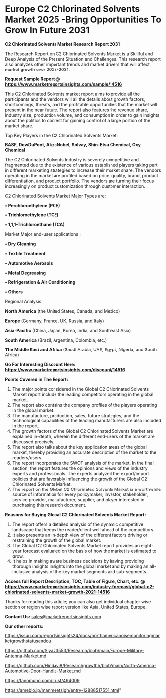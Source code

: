 # Europe C2 Chlorinated Solvents Market 2025 -Bring Opportunities To Grow In Future 2031

<strong>C2 Chlorinated Solvents Market Research Report 2031</strong>

The Research Report on C2 Chlorinated Solvents Market is a Skillful and Deep Analysis of the Present Situation and Challenges. This research report also analyzes other important trends and market drivers that will affect market growth over 2025-2031.

<strong>Request Sample Report @ <a href=https://www.marketreportsinsights.com/sample/14516>https://www.marketreportsinsights.com/sample/14516</a></strong>

This C2 Chlorinated Solvents market report aims to provide all the participants and the vendors will all the details about growth factors, shortcomings, threats, and the profitable opportunities that the market will present in the near future. The report also features the revenue share, industry size, production volume, and consumption in order to gain insights about the politics to contest for gaining control of a large portion of the market share.

Top Key Players in the C2 Chlorinated Solvents Market:

<strong>BASF, DowDuPont, AkzoNobel, Solvay, Shin-Etsu Chemical, Oxy Chemical</strong>

The C2 Chlorinated Solvents Industry is severely competitive and fragmented due to the existence of various established players taking part in different marketing strategies to increase their market share. The vendors operating in the market are profiled based on price, quality, brand, product differentiation, and product portfolio. The vendors are turning their focus increasingly on product customization through customer interaction.

C2 Chlorinated Solvents Market Major Types are:

<strong>• Perchloroethylene (PCE)

• Trichloroethylene (TCE)

• 1,1,1-Trichloroethane (TCA)</strong>

Market Major end-user applications :

<strong>• Dry Cleaning

• Textile Treatment

• Automotive Aerosols

• Metal Degreasing

• Refrigeration & Air Conditioning

• Others</strong>

Regional Analysis

</u><strong><b>North America</b></strong> (the United States, Canada, and Mexico)

<strong><b>Europe </b></strong>(Germany, France, UK, Russia, and Italy)

<strong><b>Asia-Pacific</b></strong> (China, Japan, Korea, India, and Southeast Asia)

<strong><b>South America</b></strong> (Brazil, Argentina, Colombia, etc.)

<strong><b>The Middle East and Africa</b></strong> (Saudi Arabia, UAE, Egypt, Nigeria, and South Africa)

<strong>Go For Interesting Discount Here: <a href=https://www.marketreportsinsights.com/discount/14516>https://www.marketreportsinsights.com/discount/14516</a></strong>

<strong>Points Covered in The Report:</strong>
<ol>
  <li>The major points considered in the Global C2 Chlorinated Solvents Market report include the leading competitors operating in the global market.</li>
  <li>The report also contains the company profiles of the players operating in the global market.</li>
  <li>The manufacture, production, sales, future strategies, and the technological capabilities of the leading manufacturers are also included in the report.</li>
  <li>The growth factors of the Global C2 Chlorinated Solvents Market are explained in-depth, wherein the different end-users of the market are discussed precisely.</li>
  <li>The report also talks about the key application areas of the global market, thereby providing an accurate description of the market to the readers/users.</li>
  <li>The report incorporates the SWOT analysis of the market. In the final section, the report features the opinions and views of the industry experts and professionals. The experts analyzed the export/import policies that are favorably influencing the growth of the Global C2 Chlorinated Solvents Market.</li>
  <li>The report on the Global C2 Chlorinated Solvents Market is a worthwhile source of information for every policymaker, investor, stakeholder, service provider, manufacturer, supplier, and player interested in purchasing this research document.</li>
</ol>
<strong>Reasons for Buying Global C2 Chlorinated Solvents Market Report:</strong>

<ol>
  <li>The report offers a detailed analysis of the dynamic competitive landscape that keeps the reader/client well ahead of the competitors.</li>
  <li>It also presents an in-depth view of the different factors driving or restraining the growth of the global market.</li>
  <li>The Global C2 Chlorinated Solvents Market report provides an eight-year forecast evaluated on the basis of how the market is estimated to grow.</li>
  <li>It helps in making aware business decisions by having providing thorough insights insights into the global market and by making an all-inclusive analysis of the key market segments and sub-segments.</li>
</ol>
<strong>Access full Report Description, TOC, Table of Figure, Chart, etc. @ <a href=https://www.marketreportsinsights.com/industry-forecast/global-c2-chlorinated-solvents-market-growth-2021-14516>https://www.marketreportsinsights.com/industry-forecast/global-c2-chlorinated-solvents-market-growth-2021-14516</a></strong>


Thanks for reading this article; you can also get individual chapter wise section or region wise report version like Asia, United States, Europe.

<strong>Contact Us:</strong>
sales@marketreportsinsights.com

<strong>Our other reports:</strong>

<a href=https://issuu.com/reportsinsights24/docs/northamericanoisemonitoringmarketgrowthstatusandou>https://issuu.com/reportsinsights24/docs/northamericanoisemonitoringmarketgrowthstatusandou</a>

<a href=https://github.com/Siya23553/Research/blob/main/Europe-Military-Antenna-Market.md>https://github.com/Siya23553/Research/blob/main/Europe-Military-Antenna-Market.md</a>

<a href=https://github.com/Hindavi8/Researchgrowthh/blob/main/North-America-Automotive-Door-Handle-Market.md>https://github.com/Hindavi8/Researchgrowthh/blob/main/North-America-Automotive-Door-Handle-Market.md</a>

<a href=https://tanomuno.com/illust/494009>https://tanomuno.com/illust/494009</a>

<a href=https://ameblo.jp/manmeetsigh/entry-12888517551.html>https://ameblo.jp/manmeetsigh/entry-12888517551.html</a>"
